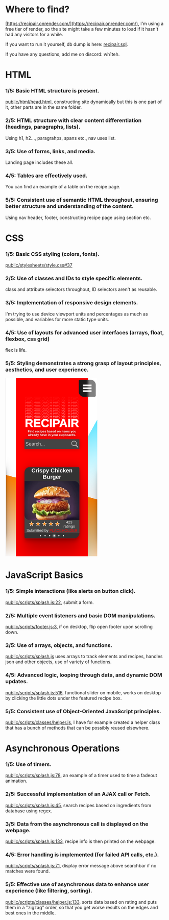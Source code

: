 # Where to find?

[https://recipair.onrender.com/](https://recipair.onrender.com/), I'm using a free tier of render, so the site might take a few minutes to load if it hasn't had any visitors for a while. 

If you want to run it yourself, db dump is here: [recipair.sql](recipair.sql).

If you have any questions, add me on discord: wh1teh.

# HTML

### 1/5: Basic HTML structure is present.

[public/html/head.html](public/html/head.html), constructing site dynamically but this is one part of it, other parts are in the same folder.

###  2/5: HTML structure with clear content differentiation (headings, paragraphs, lists).

Using h1, h2..., paragrahps, spans etc., nav uses list.

### 3/5: Use of forms, links, and media.

Landing page includes these all.

### 4/5: Tables are effectively used.

You can find an example of a table on the recipe page.

### 5/5: Consistent use of semantic HTML throughout, ensuring better structure and understanding of the content.

Using nav header, footer, constructing recipe page using section etc.

# CSS

### 1/5: Basic CSS styling (colors, fonts).

[public/stylesheets/style.css#37](public/stylesheets/style.css#L37)

### 2/5: Use of classes and IDs to style specific elements.

class and attribute selectors throughout, ID selectors aren't as reusable.

### 3/5: Implementation of responsive design elements.

I'm trying to use device viewport units and percentages as much as possible, and variables for more static type units.

### 4/5: Use of layouts for advanced user interfaces (arrays, float, flexbox, css grid)

flex is life.

### 5/5: Styling demonstrates a strong grasp of layout principles, aesthetics, and user experience.

![Alt text](image.png)

# JavaScript Basics

### 1/5: Simple interactions (like alerts on button click).

[public/scripts/splash.js:22](public/scripts/splash.js#L22), submit a form.

### 2/5: Multiple event listeners and basic DOM manipulations.

[public/scripts/footer.js:3](public/scripts/footer.js#L3), if on desktop, flip open footer upon scrolling down.

### 3/5: Use of arrays, objects, and functions.

[public/scripts/splash.js](public/scripts/splash.js) uses arrays to track elements and recipes, handles json and other objects, use of variety of functions.

### 4/5: Advanced logic, looping through data, and dynamic DOM updates.

[public/scripts/splash.js:516](public/scripts/splash.js#L516), functional slider on mobile, works on desktop by clicking the little dots under the featured recipe box.

### 5/5: Consistent use of Object-Oriented JavaScript principles.
[public/scripts/classes/helper.js](public/scripts/classes/helper.js), I have for example created a helper class that has a bunch of methods that can be possibly reused elsewhere.

# Asynchronous Operations

### 1/5: Use of timers.

[public/scripts/splash.js:78](public/scripts/splash.js#L78), an example of a timer used to time a fadeout animation.

### 2/5: Successful implementation of an AJAX call or Fetch.

[public/scripts/splash.js:45](public/scripts/splash.js#L45), search recipes based on ingredients from database using regex.

### 3/5: Data from the asynchronous call is displayed on the webpage.

[public/scripts/splash.js:133](public/scripts/splash.js#L133), recipe info is then printed on the webpage.

### 4/5: Error handling is implemented (for failed API calls, etc.).

[public/scripts/splash.js:71](public/scripts/splash.js#L71), display error message above searchbar if no matches were found.

### 5/5: Effective use of asynchronous data to enhance user experience (like filtering, sorting).

[public/scripts/classes/helper.js:133](public/scripts/classes/helper.js#L33), sorts data based on rating and puts them in a "zigzag" order, so that you get worse results on the edges and best ones in the middle.


